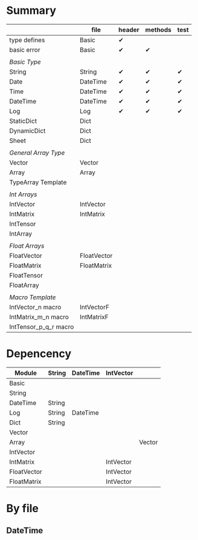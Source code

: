 # Summary

|                       | file        | header   | methods  | test     |
|-----------------------|-------------|----------|----------|----------|
| type defines          | Basic       | &#x2714; |          |          |
| basic error           | Basic       | &#x2714; | &#x2714; |          |
|                       |             |          |          |          |
| *Basic Type*          |             |          |          |          |
| String                | String      | &#x2714; | &#x2714; | &#x2714; |
| Date                  | DateTime    | &#x2714; | &#x2714; | &#x2714; |
| Time                  | DateTime    | &#x2714; | &#x2714; | &#x2714; |
| DateTime              | DateTime    | &#x2714; | &#x2714; | &#x2714; |
| Log                   | Log         | &#x2714; | &#x2714; | &#x2714; |
| StaticDict            | Dict        |          |          |          |
| DynamicDict           | Dict        |          |          |          |
| Sheet                 | Dict        |          |          |          |
|                       |             |          |          |          |
| *General Array Type*  |             |          |          |          |
| Vector                | Vector      |          |          |          |
| Array                 | Array       |          |          |          |
| TypeArray Template    |             |          |          |          |
|                       |             |          |          |          |
| *Int Arrays*          |             |          |          |          |
| IntVector             | IntVector   |          |          |          |
| IntMatrix             | IntMatrix   |          |          |          |
| IntTensor             |             |          |          |          |
| IntArray              |             |          |          |          |
|                       |             |          |          |          |
| *Float Arrays*        |             |          |          |          |
| FloatVector           | FloatVector |          |          |          |
| FloatMatrix           | FloatMatrix |          |          |          |
| FloatTensor           |             |          |          |          |
| FloatArray            |             |          |          |          |
|                       |             |          |          |          |
| *Macro Template*      |             |          |          |          |
| IntVector_n macro     | IntVectorF  |          |          |          |
| IntMatrix_m_n macro   | IntMatrixF  |          |          |          |
| IntTensor_p_q_r macro |             |          |          |          |

# Depencency

| Module      | String | DateTime | IntVector |        |
|-------------|--------|----------|-----------|--------|
| Basic       |        |          |           |        |
| String      |        |          |           |        |
| DateTime    | String |          |           |        |
| Log         | String | DateTime |           |        |
| Dict        | String |          |           |        |
| Vector      |        |          |           |        |
| Array       |        |          |           | Vector |
| IntVector   |        |          |           |        |
| IntMatrix   |        |          | IntVector |        |
| FloatVector |        |          | IntVector |        |
| FloatMatrix |        |          | IntVector |        |

# By file

## DateTime
